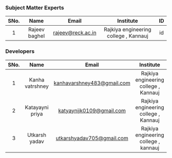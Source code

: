 <!-- Remove all lines above this line before making changes to the file -->
### Subject Matter Experts
| SNo. | Name | Email | Institute | ID |
| :---: | :---: | :---: | :---: | :---: |
| 1  | Rajeev baghel  | rajeev@reck.ac.in | Rajkiya engineering college , Kannauj | id |

### Developers
| SNo. | Name | Email | Institute | ID |
| :---: | :---: | :---: | :---: | :---: |
| 1 | Kanha vatrshney | kanhavarshney483@gmail.com | Rajkiya engineering college , Kannauj | kanhavarshney1 |
| 2 | Katayayni priya  | katyaynijk0109@gmail.com | Rajkiya engineering college , Kannauj | katyaynipriya1 |
| 3 | Utkarsh yadav | utkarshyadav705@gmail.com |Rajkiya engineering college , kannauj | utkarshyadav494 |
